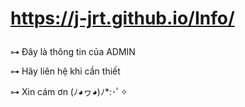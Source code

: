 #  https://j-jrt.github.io/Info/ <p>
 ⊶ Đây là thông tin của ADMIN <p>
 ⊶ Hãy liên hệ khi cần thiết <p>
 ⊶ Xin cám ơn (ﾉ◕ヮ◕)ﾉ*:･ﾟ✧  
